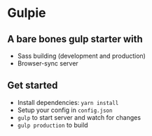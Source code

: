 # Gulpie

## A bare bones gulp starter with
- Sass building (development and production)
- Browser-sync server

## Get started
- Install dependencies: `yarn install`
- Setup your config in `config.json`
- `gulp` to start server and watch for changes
- `gulp production` to build
